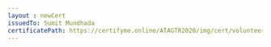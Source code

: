 ```yaml
--- 
layout : newCert 
issuedTo: Sumit Mundhada
certificatePath: https://certifyme.online/ATAGTR2020/img/cert/volunteer/SumitMundhada_669d4.png
--- 
```

